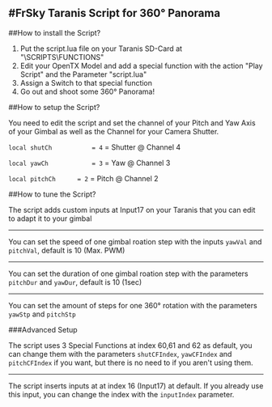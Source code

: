 #FrSky Taranis Script for 360° Panorama
---

##How to install the Script?
1. Put the script.lua file on your Taranis SD-Card at "\SCRIPTS\FUNCTIONS"
2. Edit your OpenTX Model and add a special function with the action "Play Script" and the Parameter "script.lua"
3. Assign a Switch to that special function
4. Go out and shoot some 360° Panorama!



##How to setup the Script?

You need to edit the script and set the channel of your Pitch and Yaw Axis of your Gimbal as well as the Channel for your Camera Shutter.

`local shutCh			= 4` = Shutter @ Channel 4

`local yawCh			= 3` = Yaw @ Channel 3

`local pitchCh		= 2` = Pitch @ Channel 2

##How to tune the Script?

The script adds custom inputs at Input17 on your Taranis that you can edit to adapt it to your gimbal

---

You can set the speed of one gimbal roation step with the inputs `yawVal` and `pitchVal`, default is 10 (Max. PWM)

---

You can set the duration of one gimbal roation step with the parameters `pitchDur` and `yawDur`, default is 10 (1sec)

---

You can set the amount of steps for one 360° rotation with the parameters `yawStp` and `pitchStp`

###Advanced Setup

The script uses 3 Special Functions at index 60,61 and 62 as default, you can change them with the parameters `shutCFIndex`, `yawCFIndex` and `pitchCFIndex` if you want, but there is no need to if you aren't using them.

---

The script inserts inputs at at index 16 (Input17) at default. If you already use this input, you can change the index with the `inputIndex` parameter.

